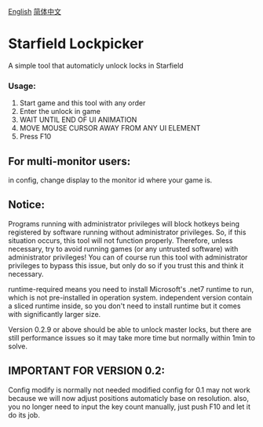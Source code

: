 [English](https://github.com/luoluo39/StarfieldLockpicker/blob/main/README.md)   [简体中文](https://github.com/luoluo39/StarfieldLockpicker/blob/main/README-cn.md)

# Starfield Lockpicker

A simple tool that automaticly unlock locks in Starfield
### Usage:
1. Start game and this tool with any order
2. Enter the unlock in game
3. WAIT UNTIL END OF UI ANIMATION
4. MOVE MOUSE CURSOR AWAY FROM ANY UI ELEMENT
5. Press F10

## For multi-monitor users:
in config, change display to the monitor id where your game is.

## Notice:
Programs running with administrator privileges will block hotkeys being registered by software running without administrator privileges. So, if this situation occurs, this tool will not function properly.
Therefore, unless necessary, try to avoid running games (or any untrusted software) with administrator privileges!
You can of course run this tool with administrator privileges to bypass this issue, but only do so if you trust this and think it necessary.

runtime-required means you need to install Microsoft's .net7 runtime to run, which is not pre-installed in operation system.
independent version contain a sliced runtime inside, so you don't need to install runtime but it comes with significantly larger size.

Version 0.2.9 or above should be able to unlock master locks, but there are still performance issues so it may take more time but normally within 1min to solve.

## IMPORTANT FOR VERSION 0.2:
Config modify is normally not needed
modified config for 0.1 may not work because we will now adjust positions automaticly base on resolution.
also, you no longer need to input the key count manually, just push F10 and let it do its job.

